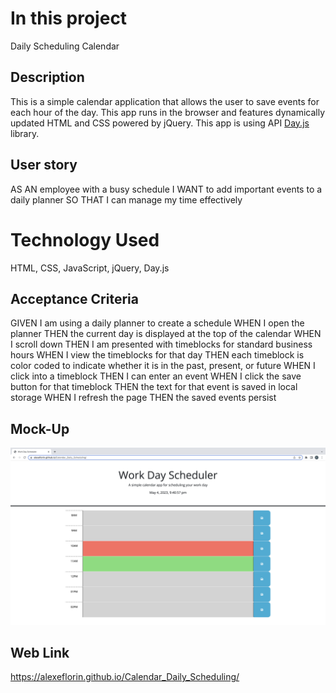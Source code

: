# In this project 
Daily Scheduling Calendar

## Description
This is a simple calendar application that allows the user to save events for each hour of the day.
This app runs in the browser and features dynamically updated HTML and CSS powered by jQuery.
This app is using API [Day.js](https://day.js.org/en/) library.

## User story
AS AN employee with a busy schedule
I WANT to add important events to a daily planner
SO THAT I can manage my time effectively

# Technology Used
HTML, CSS, JavaScript, jQuery, Day.js

## Acceptance Criteria
GIVEN I am using a daily planner to create a schedule
WHEN I open the planner
THEN the current day is displayed at the top of the calendar
WHEN I scroll down
THEN I am presented with timeblocks for standard business hours
WHEN I view the timeblocks for that day
THEN each timeblock is color coded to indicate whether it is in the past, present, or future
WHEN I click into a timeblock
THEN I can enter an event
WHEN I click the save button for that timeblock
THEN the text for that event is saved in local storage
WHEN I refresh the page
THEN the saved events persist

## Mock-Up
![Users click the designated time and add this event reminder.](./assets/Screenshot%20calendar.png)

## Web Link
https://alexeflorin.github.io/Calendar_Daily_Scheduling/
